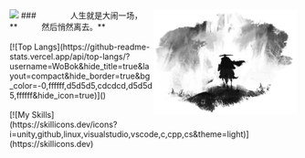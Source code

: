 <img src="https://img.shields.io/badge/WoBok-%E5%B7%AB%E4%B8%8D%E5%8F%AF-%23000000?style=for-the-badge&labelColor=%23FFFFFF&color=%23000000" />  
<img align="right" hight=50% width=50% alt="BG" src="GitHub_Background.png" />
### &emsp;&emsp;&emsp;&emsp;人生就是大闹一场，
**&emsp;&emsp;&emsp;然后悄然离去。**
<br>
<br>
[![Top Langs](https://github-readme-stats.vercel.app/api/top-langs/?username=WoBok&hide_title=true&layout=compact&hide_border=true&bg_color=-0,ffffff,d5d5d5,cdcdcd,d5d5d5,ffffff&hide_icon=true)]()
<br>
<br>
[![My Skills](https://skillicons.dev/icons?i=unity,github,linux,visualstudio,vscode,c,cpp,cs&theme=light)](https://skillicons.dev)

